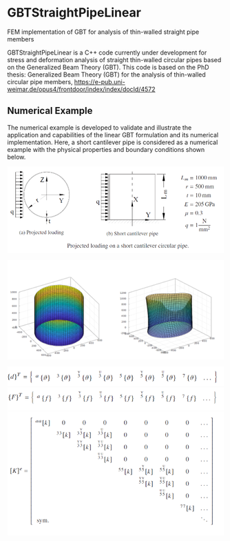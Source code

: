 # GBTStraightPipeLinear
FEM implementation of GBT for analysis of thin-walled straight pipe members 


GBTStraightPipeLinear is a C++ code currently under development for stress and deformation analysis of straight thin-walled circular pipes based on the Generalized Beam Theory (GBT). This code is based on the PhD thesis: Generalized Beam Theory (GBT) for the analysis of thin-walled circular pipe members, https://e-pub.uni-weimar.de/opus4/frontdoor/index/index/docId/4572

## Numerical Example
The numerical example is developed to validate and illustrate the application and capabilities of the linear GBT formulation and its numerical implementation. Here, a short cantilever pipe is considered as a numerical example with the physical properties and boundary conditions shown below.

![](https://github.com/AbinetKH/GBTStraightPipeLinear/blob/master/doc/example.png)

![Deformation shape of a short cantilever pipe](https://github.com/AbinetKH/GBTStraightPipeLinear/blob/master/doc/plot.png)

![The generalized modal amplitude vector](https://github.com/AbinetKH/GBTStraightPipeLinear/blob/master/doc/dispVector.png)
![Force vector](https://github.com/AbinetKH/GBTStraightPipeLinear/blob/master/doc/externalForceVector.png)
![Element stiffness matrix](https://github.com/AbinetKH/GBTStraightPipeLinear/blob/master/doc/stiffnessmatrix.png)
